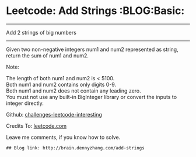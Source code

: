 # Leetcode: Add Strings     :BLOG:Basic:


---

Add 2 strings of big numbers  

---

Given two non-negative integers num1 and num2 represented as string, return the sum of num1 and num2.  

Note:  

The length of both num1 and num2 is < 5100.  
Both num1 and num2 contains only digits 0-9.  
Both num1 and num2 does not contain any leading zero.  
You must not use any built-in BigInteger library or convert the inputs to integer directly.  

Github: [challenges-leetcode-interesting](https://github.com/DennyZhang/challenges-leetcode-interesting/tree/master/add-strings)  

Credits To: [leetcode.com](https://leetcode.com/problems/add-strings/description/)  

Leave me comments, if you know how to solve.  

    ## Blog link: http://brain.dennyzhang.com/add-strings